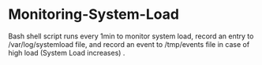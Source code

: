 # Monitoring-System-Load
Bash shell script runs every 1min to monitor system load, record an entry to /var/log/systemload file, and record an event to /tmp/events file in case of high load (System Load increases) .
